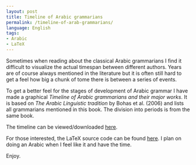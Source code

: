 ```yaml
---
layout: post
title: Timeline of Arabic grammarians
permalink: /timeline-of-arab-grammarians/
language: English
tags:
- Arabic
- LaTeX
---
```


Sometimes when reading about the classical Arabic grammarians I find it difficult to visualize the actual timespan between different authors. Years are of course always mentioned in the literature but it is often still hard to get a feel how big a chunk of tome there is between a series of events. 

To get a better feel for the stages of development of Arabic grammar I have made a graphical *Timeline of Arabic grammarians and their major works*. It is based on *The Arabic Linguistic tradition* by Bohas et al. (2006) and lists all grammarians mentioned in this book. The division into periods is from the same book. 

The timeline can be viewed/downloaded [here](/images/alt-timeline.pdf).

For those interested, the LaTeX source code can be found [here](https://github.com/andreasmhallberg/alt-timeline/blob/master/alt-timeline.tex). I plan on doing an Arabic when I feel like it and have the time.

Enjoy.


